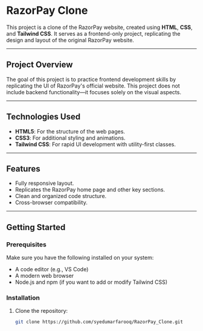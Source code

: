 # RazorPay Clone

This project is a clone of the RazorPay website, created using **HTML**, **CSS**, and **Tailwind CSS**. It serves as a frontend-only project, replicating the design and layout of the original RazorPay website.

---

## Project Overview

The goal of this project is to practice frontend development skills by replicating the UI of RazorPay's official website. This project does not include backend functionality—it focuses solely on the visual aspects.

---

## Technologies Used

- **HTML5**: For the structure of the web pages.
- **CSS3**: For additional styling and animations.
- **Tailwind CSS**: For rapid UI development with utility-first classes.

---

## Features

- Fully responsive layout.
- Replicates the RazorPay home page and other key sections.
- Clean and organized code structure.
- Cross-browser compatibility.

---

## Getting Started

### Prerequisites
Make sure you have the following installed on your system:
- A code editor (e.g., VS Code)
- A modern web browser
- Node.js and npm (if you want to add or modify Tailwind CSS)

### Installation

1. Clone the repository:
   ```bash
   git clone https://github.com/syedumarfarooq/RazorPay_Clone.git
